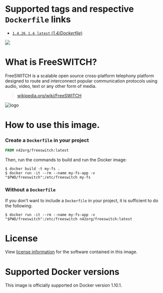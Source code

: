 # Supported tags and respective `Dockerfile` links

-	[`1.4.26`, `1.4`, `latest` (*1.4/Dockerfile*)](https://github.com/n42org/docker-freeswitch/blob/master/1.4/Dockerfile)

[![](https://badge.imagelayers.io/n42org/freeswitch:latest.svg)](https://imagelayers.io/?images=n42org/freeswitch:1.4.26)

# What is FreeSWITCH?

FreeSWITCH is a scalable open source cross-platform telephony
platform designed to route and interconnect popular communication
protocols using audio, video, text or any other form of media.

> [wikipedia.org/wiki/FreeSWITCH](https://en.wikipedia.org/wiki/FreeSWITCH)

![logo](https://freeswitch.org/wp-content/themes/ken1/images/FS-new-web-logo.png)

# How to use this image.

### Create a `Dockerfile` in your project

```dockerfile
FROM n42org/freeswitch:latest
```

Then, run the commands to build and run the Docker image:

```console
$ docker build -t my-fs .
$ docker run -it --rm --name my-fs-app -v "$PWD/freeswitch":/etc/freeswitch my-fs
```

### Without a `Dockerfile`

If you don't want to include a `Dockerfile` in your project, it is sufficient to do the following:

```console
$ docker run -it --rm --name my-fs-app -v "$PWD/freeswitch":/etc/freeswitch n42org/freeswitch:latest
```

# License

View [license information](https://freeswitch.org/stash/projects/FS/repos/freeswitch/browse/docs/COPYING) for the software contained in this image.

# Supported Docker versions

This image is officially supported on Docker version 1.10.1.
